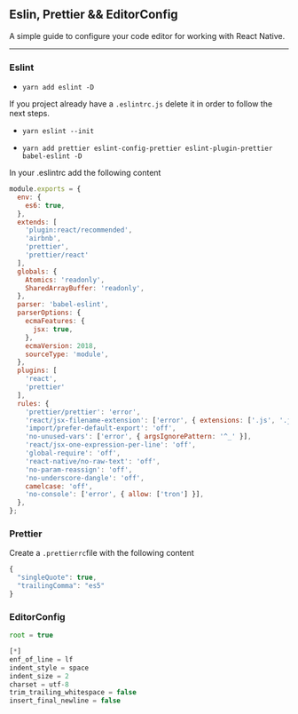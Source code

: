 ## Eslin, Prettier && EditorConfig

A simple guide to configure your code editor for working with React Native.

<hr>

### Eslint

- `yarn add eslint -D`

If you project already have a `.eslintrc.js` delete it in order to follow the next steps.

- `yarn eslint --init`

- `yarn add prettier eslint-config-prettier eslint-plugin-prettier babel-eslint -D`

In your .eslintrc add the following content

```js
module.exports = {
  env: {
    es6: true,
  },
  extends: [
    'plugin:react/recommended',
    'airbnb',
    'prettier',
    'prettier/react'
  ],
  globals: {
    Atomics: 'readonly',
    SharedArrayBuffer: 'readonly',
  },
  parser: 'babel-eslint',
  parserOptions: {
    ecmaFeatures: {
      jsx: true,
    },
    ecmaVersion: 2018,
    sourceType: 'module',
  },
  plugins: [
    'react',
    'prettier'
  ],
  rules: {
    'prettier/prettier': 'error',
    'react/jsx-filename-extension': ['error', { extensions: ['.js', '.jsx'] }],
    'import/prefer-default-export': 'off',
    'no-unused-vars': ['error', { argsIgnorePattern: '^_' }],
    'react/jsx-one-expression-per-line': 'off',
    'global-require': 'off',
    'react-native/no-raw-text': 'off',
    'no-param-reassign': 'off',
    'no-underscore-dangle': 'off',
    camelcase: 'off',
    'no-console': ['error', { allow: ['tron'] }],
  },
};
```

### Prettier

Create a `.prettierrc`file with the following content

```js
{
  "singleQuote": true,
  "trailingComma": "es5"
}
```

### EditorConfig

```js
root = true

[*]
enf_of_line = lf
indent_style = space
indent_size = 2
charset = utf-8
trim_trailing_whitespace = false
insert_final_newline = false
```